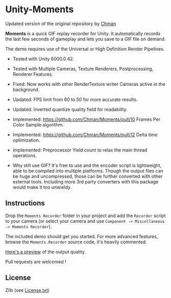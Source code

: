 # Unity-Moments

Updated version of the original repository by [Chman](https://github.com/Chman/Moments)

**Moments** is a quick GIF replay recorder for Unity. It automatically records the last few seconds of gameplay and lets you save to a GIF file on demand.

The demo requires use of the Universal or High Definition Render Pipelines.

- Tested with Unity 6000.0.42.
- Tested with Multiple Cameras, Texture Renderers, Postprocessing, Renderer Features.

- Fixed: Now works with other RenderTexture writer Cameras active in the background.
- Updated: FPS limit from 60 to 50 for more accurate results.
- Updated: Inverted quantize quality field for readability.
- Implemented: https://github.com/Chman/Moments/pull/10 Frames Per Color Sample algorithm.
- Implemented: https://github.com/Chman/Moments/pull/12 Delta time optimization.
- Implemented: Preprocessor Yield count to relax the main thread operations.

- Why still use GIF? It's free to use and the encoder script is lightweight, able to be compiled into multiple platforms. Though the output files can be huge and uncompressed, those can be further converted with other external tools. Including more 3rd party converters with this package would make it too unwieldy.  

## Instructions

Drop the `Moments Recorder` folder in your project and add the `Recorder` script to your camera (or select your camera and use `Component -> Miscellaneous -> Moments Recorder`).

The included demo should get you started. For more advanced features, browse the `Moments.Recorder` source code, it's heavily commented.

[Here's a preview](http://i.imgur.com/K4R8UZ0.gifv) of the output quality.

Pull requests are welcomed !

## License

Zlib (see [License.txt](LICENSE.txt))
